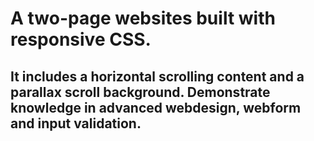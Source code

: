 # A two-page websites built with responsive CSS. 
## It includes a horizontal scrolling content and a parallax scroll background. Demonstrate knowledge in advanced webdesign, webform and input validation.
